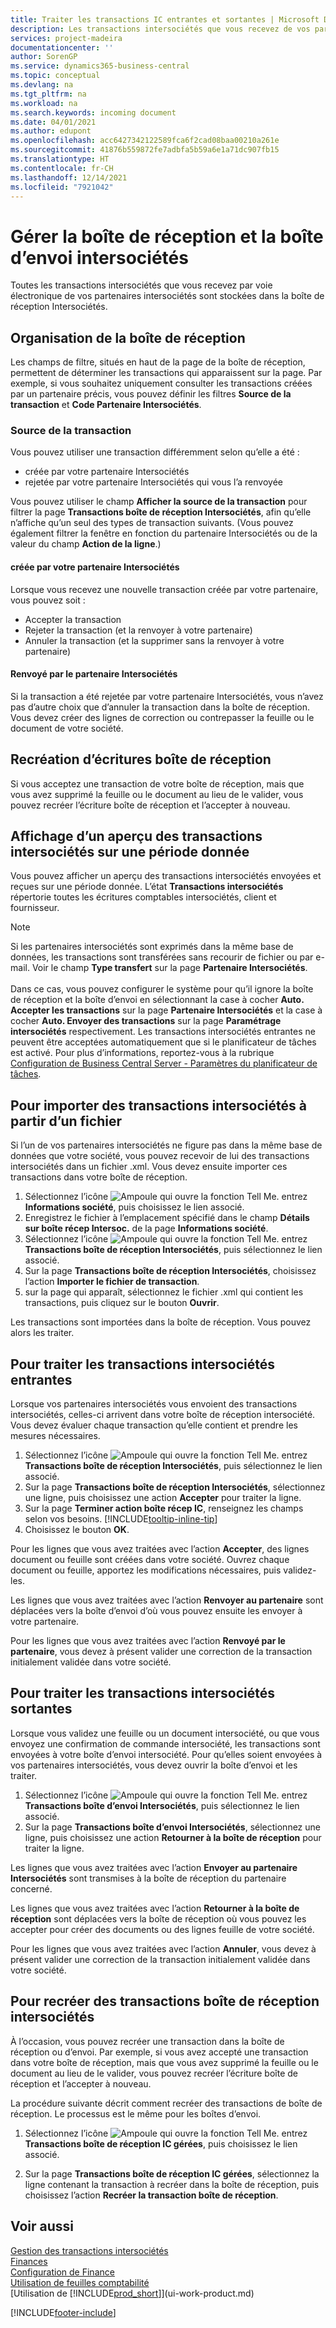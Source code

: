 ```yaml
---
title: Traiter les transactions IC entrantes et sortantes | Microsoft Docs
description: Les transactions intersociétés que vous recevez de vos partenaires intersociétés sont stockées dans la boîte de réception Intersociétés où vous pouvez les traiter manuellement ou automatiquement.
services: project-madeira
documentationcenter: ''
author: SorenGP
ms.service: dynamics365-business-central
ms.topic: conceptual
ms.devlang: na
ms.tgt_pltfrm: na
ms.workload: na
ms.search.keywords: incoming document
ms.date: 04/01/2021
ms.author: edupont
ms.openlocfilehash: acc6427342122589fca6f2cad08baa00210a261e
ms.sourcegitcommit: 41876b559872fe7adbfa5b59a6e1a71dc907fb15
ms.translationtype: HT
ms.contentlocale: fr-CH
ms.lasthandoff: 12/14/2021
ms.locfileid: "7921042"
---
```

# <a name="manage-the-intercompany-inbox-and-outbox"></a>Gérer la boîte de réception et la boîte d’envoi intersociétés
Toutes les transactions intersociétés que vous recevez par voie électronique de vos partenaires intersociétés sont stockées dans la boîte de réception Intersociétés.  

## <a name="organizing-the-inbox"></a>Organisation de la boîte de réception  
 Les champs de filtre, situés en haut de la page de la boîte de réception, permettent de déterminer les transactions qui apparaissent sur la page. Par exemple, si vous souhaitez uniquement consulter les transactions créées par un partenaire précis, vous pouvez définir les filtres **Source de la transaction** et **Code Partenaire Intersociétés**.  

### <a name="transaction-source"></a>Source de la transaction  
Vous pouvez utiliser une transaction différemment selon qu’elle a été :  

- créée par votre partenaire Intersociétés  
- rejetée par votre partenaire Intersociétés qui vous l’a renvoyée  

Vous pouvez utiliser le champ **Afficher la source de la transaction** pour filtrer la page **Transactions boîte de réception Intersociétés**, afin qu’elle n’affiche qu’un seul des types de transaction suivants. (Vous pouvez également filtrer la fenêtre en fonction du partenaire Intersociétés ou de la valeur du champ **Action de la ligne**.)  

#### <a name="created-by-intercompany-partner"></a>créée par votre partenaire Intersociétés  
 Lorsque vous recevez une nouvelle transaction créée par votre partenaire, vous pouvez soit :

- Accepter la transaction  
- Rejeter la transaction (et la renvoyer à votre partenaire)  
- Annuler la transaction (et la supprimer sans la renvoyer à votre partenaire)  

#### <a name="returned-from-intercompany-partner"></a>Renvoyé par le partenaire Intersociétés  
 Si la transaction a été rejetée par votre partenaire Intersociétés, vous n’avez pas d’autre choix que d’annuler la transaction dans la boîte de réception. Vous devez créer des lignes de correction ou contrepasser la feuille ou le document de votre société.  

## <a name="recreating-inbox-entries"></a>Recréation d’écritures boîte de réception  
 Si vous acceptez une transaction de votre boîte de réception, mais que vous avez supprimé la feuille ou le document au lieu de le valider, vous pouvez recréer l’écriture boîte de réception et l’accepter à nouveau.  

## <a name="getting-an-overview-of-intercompany-transactions-for-a-period"></a>Affichage d’un aperçu des transactions intersociétés sur une période donnée  
 Vous pouvez afficher un aperçu des transactions intersociétés envoyées et reçues sur une période donnée. L’état **Transactions intersociétés** répertorie toutes les écritures comptables intersociétés, client et fournisseur.

 > [!NOTE]  
 > Si les partenaires intersociétés sont exprimés dans la même base de données, les transactions sont transférées sans recourir de fichier ou par e-mail. Voir le champ **Type transfert** sur la page **Partenaire Intersociétés**. <br /><br />
Dans ce cas, vous pouvez configurer le système pour qu’il ignore la boîte de réception et la boîte d’envoi en sélectionnant la case à cocher **Auto. Accepter les transactions** sur la page **Partenaire Intersociétés** et la case à cocher **Auto. Envoyer des transactions** sur la page **Paramétrage intersociétés** respectivement. Les transactions intersociétés entrantes ne peuvent être acceptées automatiquement que si le planificateur de tâches est activé. Pour plus d’informations, reportez-vous à la rubrique [Configuration de Business Central Server - Paramètres du planificateur de tâches](/dynamics365/business-central/dev-itpro/administration/configure-server-instance#Task).

## <a name="to-import-intercompany-transactions-from-a-file"></a>Pour importer des transactions intersociétés à partir d’un fichier  
Si l’un de vos partenaires intersociétés ne figure pas dans la même base de données que votre société, vous pouvez recevoir de lui des transactions intersociétés dans un fichier .xml. Vous devez ensuite importer ces transactions dans votre boîte de réception.  

1.  Sélectionnez l’icône ![Ampoule qui ouvre la fonction Tell Me.](media/ui-search/search_small.png "Dites-moi ce que vous voulez faire") entrez **Informations société**, puis choisissez le lien associé.
2. Enregistrez le fichier à l’emplacement spécifié dans le champ **Détails sur boîte récep Intersoc.** de la page **Informations société**.  
3. Sélectionnez l’icône ![Ampoule qui ouvre la fonction Tell Me.](media/ui-search/search_small.png "Dites-moi ce que vous voulez faire") entrez **Transactions boîte de réception Intersociétés**, puis sélectionnez le lien associé.
4. Sur la page **Transactions boîte de réception Intersociétés**, choisissez l’action **Importer le fichier de transaction**.  
5. sur la page qui apparaît, sélectionnez le fichier .xml qui contient les transactions, puis cliquez sur le bouton **Ouvrir**.  

Les transactions sont importées dans la boîte de réception. Vous pouvez alors les traiter.

## <a name="to-process-incoming-intercompany-transactions"></a>Pour traiter les transactions intersociétés entrantes  
Lorsque vos partenaires intersociétés vous envoient des transactions intersociétés, celles-ci arrivent dans votre boîte de réception intersociété. Vous devez évaluer chaque transaction qu’elle contient et prendre les mesures nécessaires.  

1. Sélectionnez l’icône ![Ampoule qui ouvre la fonction Tell Me.](media/ui-search/search_small.png "Dites-moi ce que vous voulez faire") entrez **Transactions boîte de réception Intersociétés**, puis sélectionnez le lien associé.  
2. Sur la page **Transactions boîte de réception Intersociétés**, sélectionnez une ligne, puis choisissez une action **Accepter** pour traiter la ligne.
3. Sur la page **Terminer action boîte récep IC**, renseignez les champs selon vos besoins. [!INCLUDE[tooltip-inline-tip](includes/tooltip-inline-tip_md.md)]
4. Choisissez le bouton **OK**.  

Pour les lignes que vous avez traitées avec l’action **Accepter**, des lignes document ou feuille sont créées dans votre société. Ouvrez chaque document ou feuille, apportez les modifications nécessaires, puis validez-les.  

Les lignes que vous avez traitées avec l’action **Renvoyer au partenaire** sont déplacées vers la boîte d’envoi d’où vous pouvez ensuite les envoyer à votre partenaire.

Pour les lignes que vous avez traitées avec l’action **Renvoyé par le partenaire**, vous devez à présent valider une correction de la transaction initialement validée dans votre société.

## <a name="to-process-outgoing-intercompany-transactions"></a>Pour traiter les transactions intersociétés sortantes  
Lorsque vous validez une feuille ou un document intersociété, ou que vous envoyez une confirmation de commande intersociété, les transactions sont envoyées à votre boîte d’envoi intersociété. Pour qu’elles soient envoyées à vos partenaires intersociétés, vous devez ouvrir la boîte d’envoi et les traiter.  

1.  Sélectionnez l’icône ![Ampoule qui ouvre la fonction Tell Me.](media/ui-search/search_small.png "Dites-moi ce que vous voulez faire") entrez **Transactions boîte d’envoi Intersociétés**, puis sélectionnez le lien associé.  
2. Sur la page **Transactions boîte d’envoi Intersociétés**, sélectionnez une ligne, puis choisissez une action **Retourner à la boîte de réception** pour traiter la ligne.

Les lignes que vous avez traitées avec l’action **Envoyer au partenaire Intersociétés** sont transmises à la boîte de réception du partenaire concerné.

Les lignes que vous avez traitées avec l’action **Retourner à la boîte de réception** sont déplacées vers la boîte de réception où vous pouvez les accepter pour créer des documents ou des lignes feuille de votre société.  

Pour les lignes que vous avez traitées avec l’action **Annuler**, vous devez à présent valider une correction de la transaction initialement validée dans votre société.  

## <a name="to-recreate-intercompany-inbox-transactions"></a>Pour recréer des transactions boîte de réception intersociétés  
À l’occasion, vous pouvez recréer une transaction dans la boîte de réception ou d’envoi. Par exemple, si vous avez accepté une transaction dans votre boîte de réception, mais que vous avez supprimé la feuille ou le document au lieu de le valider, vous pouvez recréer l’écriture boîte de réception et l’accepter à nouveau.  

La procédure suivante décrit comment recréer des transactions de boîte de réception. Le processus est le même pour les boîtes d’envoi.

  1.  Sélectionnez l’icône ![Ampoule qui ouvre la fonction Tell Me.](media/ui-search/search_small.png "Dites-moi ce que vous voulez faire") entrez **Transactions boîte de réception IC gérées**, puis choisissez le lien associé.  

  2.  Sur la page **Transactions boîte de réception IC gérées**, sélectionnez la ligne contenant la transaction à recréer dans la boîte de réception, puis choisissez l’action **Recréer la transaction boîte de réception**.  

## <a name="see-also"></a>Voir aussi
[Gestion des transactions intersociétés](intercompany-manage.md)  
[Finances](finance.md)  
[Configuration de Finance](finance-setup-finance.md)  
[Utilisation de feuilles comptabilité](ui-work-general-journals.md)  
[Utilisation de [!INCLUDE[prod_short](includes/prod_short.md)]](ui-work-product.md)


[!INCLUDE[footer-include](includes/footer-banner.md)]
